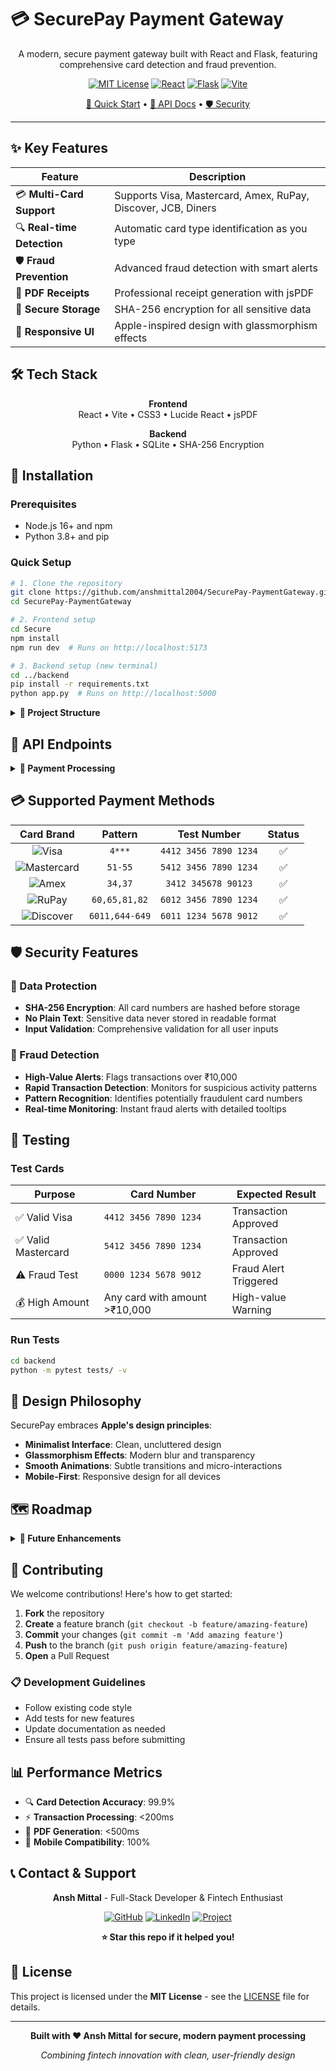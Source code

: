 # 💳 SecurePay Payment Gateway

<div align="center">

A modern, secure payment gateway built with React and Flask, featuring comprehensive card detection and fraud prevention.

[![MIT License](https://img.shields.io/badge/License-MIT-green.svg?style=flat-square)](LICENSE)
[![React](https://img.shields.io/badge/React-18.0+-61DAFB?style=flat-square&logo=react)](https://reactjs.org/)
[![Flask](https://img.shields.io/badge/Flask-2.0+-000000?style=flat-square&logo=flask)](https://flask.palletsprojects.com/)
[![Vite](https://img.shields.io/badge/Vite-4.0+-646CFF?style=flat-square&logo=vite)](https://vitejs.dev/)

[🚀 Quick Start](#-installation) • [📖 API Docs](#-api-endpoints) • [🛡️ Security](#-security-features)

</div>

---

## ✨ Key Features

| Feature | Description |
|---------|-------------|
| 💳 **Multi-Card Support** | Supports Visa, Mastercard, Amex, RuPay, Discover, JCB, Diners |
| 🔍 **Real-time Detection** | Automatic card type identification as you type |
| 🛡️ **Fraud Prevention** | Advanced fraud detection with smart alerts |
| 📄 **PDF Receipts** | Professional receipt generation with jsPDF |
| 🔐 **Secure Storage** | SHA-256 encryption for all sensitive data |
| 📱 **Responsive UI** | Apple-inspired design with glassmorphism effects |

## 🛠️ Tech Stack

<div align="center">

**Frontend**  
React • Vite • CSS3 • Lucide React • jsPDF

**Backend**  
Python • Flask • SQLite • SHA-256 Encryption

</div>

## 🚀 Installation

### Prerequisites
- Node.js 16+ and npm
- Python 3.8+ and pip

### Quick Setup
```bash
# 1. Clone the repository
git clone https://github.com/anshmittal2004/SecurePay-PaymentGateway.git
cd SecurePay-PaymentGateway

# 2. Frontend setup
cd Secure
npm install
npm run dev  # Runs on http://localhost:5173

# 3. Backend setup (new terminal)
cd ../backend
pip install -r requirements.txt
python app.py  # Runs on http://localhost:5000
```

<details>
<summary><strong>📁 Project Structure</strong></summary>

```
SecurePay-PaymentGateway/
├── Secure/                          # React Frontend
│   ├── src/
│   │   ├── components/
│   │   │   ├── TransactionForm.jsx  # Payment form with validation
│   │   │   └── TransactionDashboard.jsx # Transaction history
│   │   ├── utils/mockData.js        # Card detection logic
│   │   └── App.jsx                  # Main component
│   └── package.json
├── backend/                         # Flask Backend
│   ├── app.py                       # API endpoints
│   ├── database.py                  # SQLite operations
│   ├── requirements.txt             # Python dependencies
│   └── tests/test_payment.py        # Unit tests
└── README.md
```

</details>

## 📖 API Endpoints

<details>
<summary><strong>🔌 Payment Processing</strong></summary>

### Process Payment
```http
POST /api/authorize
Content-Type: application/json

{
  "card_number": "4412345678901234",
  "amount": 1500.00,
  "name": "John Doe",
  "phone": "9876543210"
}
```

**Response:**
```json
{
  "status": "approved",
  "transaction_id": "TXN_001",
  "card_type": "Visa",
  "fraud_detected": false
}
```

### Get Transaction History
```http
GET /api/transactions
```

**Response:**
```json
{
  "transactions": [
    {
      "id": 1,
      "card_hash": "sha256_hash",
      "amount": 1500.00,
      "status": "approved",
      "timestamp": "2024-01-01T12:00:00Z"
    }
  ]
}
```

</details>

## 💳 Supported Payment Methods

| Card Brand | Pattern | Test Number | Status |
|:----------:|:-------:|:-----------:|:------:|
| ![Visa](https://img.shields.io/badge/Visa-1A1F71?style=flat&logo=visa&logoColor=white) | `4***` | `4412 3456 7890 1234` | ✅ |
| ![Mastercard](https://img.shields.io/badge/Mastercard-EB001B?style=flat&logo=mastercard&logoColor=white) | `51-55` | `5412 3456 7890 1234` | ✅ |
| ![Amex](https://img.shields.io/badge/Amex-2E77BC?style=flat&logo=americanexpress&logoColor=white) | `34,37` | `3412 345678 90123` | ✅ |
| ![RuPay](https://img.shields.io/badge/RuPay-00A651?style=flat&logoColor=white) | `60,65,81,82` | `6012 3456 7890 1234` | ✅ |
| ![Discover](https://img.shields.io/badge/Discover-FF6000?style=flat&logo=discover&logoColor=white) | `6011,644-649` | `6011 1234 5678 9012` | ✅ |

## 🛡️ Security Features

### 🔐 Data Protection
- **SHA-256 Encryption**: All card numbers are hashed before storage
- **No Plain Text**: Sensitive data never stored in readable format
- **Input Validation**: Comprehensive validation for all user inputs

### 🚨 Fraud Detection
- **High-Value Alerts**: Flags transactions over ₹10,000
- **Rapid Transaction Detection**: Monitors for suspicious activity patterns
- **Pattern Recognition**: Identifies potentially fraudulent card numbers
- **Real-time Monitoring**: Instant fraud alerts with detailed tooltips

## 🧪 Testing

### Test Cards
| Purpose | Card Number | Expected Result |
|---------|-------------|-----------------|
| ✅ Valid Visa | `4412 3456 7890 1234` | Transaction Approved |
| ✅ Valid Mastercard | `5412 3456 7890 1234` | Transaction Approved |
| ⚠️ Fraud Test | `0000 1234 5678 9012` | Fraud Alert Triggered |
| 💰 High Amount | Any card with amount >₹10,000 | High-value Warning |

### Run Tests
```bash
cd backend
python -m pytest tests/ -v
```

## 🎨 Design Philosophy

SecurePay embraces **Apple's design principles**:
- **Minimalist Interface**: Clean, uncluttered design
- **Glassmorphism Effects**: Modern blur and transparency
- **Smooth Animations**: Subtle transitions and micro-interactions
- **Mobile-First**: Responsive design for all devices

## 🗺️ Roadmap

<details>
<summary><strong>🔮 Future Enhancements</strong></summary>

### Phase 1: Enhanced Security
- [ ] OAuth 2.0 authentication
- [ ] Rate limiting implementation
- [ ] PCI DSS compliance
- [ ] Advanced fraud APIs

### Phase 2: Scalability
- [ ] PostgreSQL migration
- [ ] Redis caching
- [ ] Docker containerization
- [ ] AWS deployment

### Phase 3: New Features
- [ ] Multi-currency support
- [ ] Recurring payments
- [ ] Advanced analytics dashboard
- [ ] Mobile application

</details>

## 🤝 Contributing

We welcome contributions! Here's how to get started:

1. **Fork** the repository
2. **Create** a feature branch (`git checkout -b feature/amazing-feature`)
3. **Commit** your changes (`git commit -m 'Add amazing feature'`)
4. **Push** to the branch (`git push origin feature/amazing-feature`)
5. **Open** a Pull Request

### 📋 Development Guidelines
- Follow existing code style
- Add tests for new features
- Update documentation as needed
- Ensure all tests pass before submitting

## 📊 Performance Metrics

- 🔍 **Card Detection Accuracy**: 99.9%
- ⚡ **Transaction Processing**: <200ms
- 📄 **PDF Generation**: <500ms
- 📱 **Mobile Compatibility**: 100%

## 📞 Contact & Support

<div align="center">

**Ansh Mittal** - Full-Stack Developer & Fintech Enthusiast

[![GitHub](https://img.shields.io/badge/GitHub-100000?style=flat-square&logo=github&logoColor=white)](https://github.com/anshmittal2004)
[![LinkedIn](https://img.shields.io/badge/LinkedIn-0077B5?style=flat-square&logo=linkedin&logoColor=white)](https://linkedin.com/in/anshmittal2004)
[![Project](https://img.shields.io/badge/Project-SecurePay-blue?style=flat-square)](https://github.com/anshmittal2004/SecurePay-PaymentGateway)

**⭐ Star this repo if it helped you!**

</div>

## 📄 License

This project is licensed under the **MIT License** - see the [LICENSE](LICENSE) file for details.

---

<div align="center">

**Built with ❤️ Ansh Mittal**
**for secure, modern payment processing**

*Combining fintech innovation with clean, user-friendly design*

</div>

